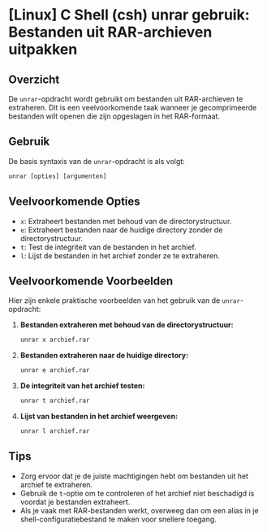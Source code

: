 # [Linux] C Shell (csh) unrar gebruik: Bestanden uit RAR-archieven uitpakken

## Overzicht
De `unrar`-opdracht wordt gebruikt om bestanden uit RAR-archieven te extraheren. Dit is een veelvoorkomende taak wanneer je gecomprimeerde bestanden wilt openen die zijn opgeslagen in het RAR-formaat.

## Gebruik
De basis syntaxis van de `unrar`-opdracht is als volgt:

```csh
unrar [opties] [argumenten]
```

## Veelvoorkomende Opties
- `x`: Extraheert bestanden met behoud van de directorystructuur.
- `e`: Extraheert bestanden naar de huidige directory zonder de directorystructuur.
- `t`: Test de integriteit van de bestanden in het archief.
- `l`: Lijst de bestanden in het archief zonder ze te extraheren.

## Veelvoorkomende Voorbeelden
Hier zijn enkele praktische voorbeelden van het gebruik van de `unrar`-opdracht:

1. **Bestanden extraheren met behoud van de directorystructuur:**
   ```csh
   unrar x archief.rar
   ```

2. **Bestanden extraheren naar de huidige directory:**
   ```csh
   unrar e archief.rar
   ```

3. **De integriteit van het archief testen:**
   ```csh
   unrar t archief.rar
   ```

4. **Lijst van bestanden in het archief weergeven:**
   ```csh
   unrar l archief.rar
   ```

## Tips
- Zorg ervoor dat je de juiste machtigingen hebt om bestanden uit het archief te extraheren.
- Gebruik de `t`-optie om te controleren of het archief niet beschadigd is voordat je bestanden extraheert.
- Als je vaak met RAR-bestanden werkt, overweeg dan om een alias in je shell-configuratiebestand te maken voor snellere toegang.